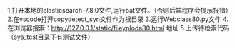1.打开本地的elasticsearch-7.8.0文件,运行bat文件。（否则后端程序会提示报错）
2.在vscode打开copydetect_syn文件作为根目录
3.运行Webclass80.py文件
4.在浏览器搜索：http://127.0.0.1/static/fileyploda80.html 地址
5.上传待检索代码（sys_test目录下有测试文件）
